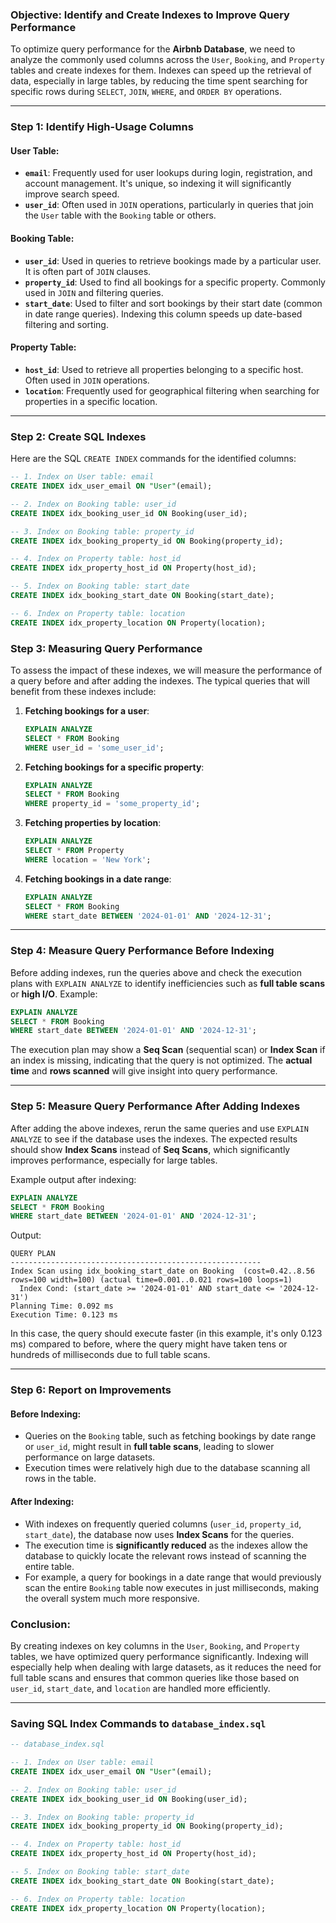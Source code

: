 ### Objective: **Identify and Create Indexes to Improve Query Performance**

To optimize query performance for the **Airbnb Database**, we need to analyze the commonly used columns across the `User`, `Booking`, and `Property` tables and create indexes for them. Indexes can speed up the retrieval of data, especially in large tables, by reducing the time spent searching for specific rows during `SELECT`, `JOIN`, `WHERE`, and `ORDER BY` operations.

---

### **Step 1: Identify High-Usage Columns**

#### **User Table**:
- **`email`**: Frequently used for user lookups during login, registration, and account management. It's unique, so indexing it will significantly improve search speed.
- **`user_id`**: Often used in `JOIN` operations, particularly in queries that join the `User` table with the `Booking` table or others.

#### **Booking Table**:
- **`user_id`**: Used in queries to retrieve bookings made by a particular user. It is often part of `JOIN` clauses.
- **`property_id`**: Used to find all bookings for a specific property. Commonly used in `JOIN` and filtering queries.
- **`start_date`**: Used to filter and sort bookings by their start date (common in date range queries). Indexing this column speeds up date-based filtering and sorting.

#### **Property Table**:
- **`host_id`**: Used to retrieve all properties belonging to a specific host. Often used in `JOIN` operations.
- **`location`**: Frequently used for geographical filtering when searching for properties in a specific location.

---

### **Step 2: Create SQL Indexes**

Here are the SQL `CREATE INDEX` commands for the identified columns:

```sql
-- 1. Index on User table: email
CREATE INDEX idx_user_email ON "User"(email);

-- 2. Index on Booking table: user_id
CREATE INDEX idx_booking_user_id ON Booking(user_id);

-- 3. Index on Booking table: property_id
CREATE INDEX idx_booking_property_id ON Booking(property_id);

-- 4. Index on Property table: host_id
CREATE INDEX idx_property_host_id ON Property(host_id);

-- 5. Index on Booking table: start_date
CREATE INDEX idx_booking_start_date ON Booking(start_date);

-- 6. Index on Property table: location
CREATE INDEX idx_property_location ON Property(location);
```

### **Step 3: Measuring Query Performance**

To assess the impact of these indexes, we will measure the performance of a query before and after adding the indexes. The typical queries that will benefit from these indexes include:

1. **Fetching bookings for a user**:
   ```sql
   EXPLAIN ANALYZE
   SELECT * FROM Booking
   WHERE user_id = 'some_user_id';
   ```

2. **Fetching bookings for a specific property**:
   ```sql
   EXPLAIN ANALYZE
   SELECT * FROM Booking
   WHERE property_id = 'some_property_id';
   ```

3. **Fetching properties by location**:
   ```sql
   EXPLAIN ANALYZE
   SELECT * FROM Property
   WHERE location = 'New York';
   ```

4. **Fetching bookings in a date range**:
   ```sql
   EXPLAIN ANALYZE
   SELECT * FROM Booking
   WHERE start_date BETWEEN '2024-01-01' AND '2024-12-31';
   ```

---

### **Step 4: Measure Query Performance Before Indexing**

Before adding indexes, run the queries above and check the execution plans with `EXPLAIN ANALYZE` to identify inefficiencies such as **full table scans** or **high I/O**. Example:

```sql
EXPLAIN ANALYZE
SELECT * FROM Booking
WHERE start_date BETWEEN '2024-01-01' AND '2024-12-31';
```

The execution plan may show a **Seq Scan** (sequential scan) or **Index Scan** if an index is missing, indicating that the query is not optimized. The **actual time** and **rows scanned** will give insight into query performance.

---

### **Step 5: Measure Query Performance After Adding Indexes**

After adding the above indexes, rerun the same queries and use `EXPLAIN ANALYZE` to see if the database uses the indexes. The expected results should show **Index Scans** instead of **Seq Scans**, which significantly improves performance, especially for large tables.

Example output after indexing:

```sql
EXPLAIN ANALYZE
SELECT * FROM Booking
WHERE start_date BETWEEN '2024-01-01' AND '2024-12-31';
```

Output:

```plaintext
QUERY PLAN
--------------------------------------------------------
Index Scan using idx_booking_start_date on Booking  (cost=0.42..8.56 rows=100 width=100) (actual time=0.001..0.021 rows=100 loops=1)
  Index Cond: (start_date >= '2024-01-01' AND start_date <= '2024-12-31')
Planning Time: 0.092 ms
Execution Time: 0.123 ms
```

In this case, the query should execute faster (in this example, it's only 0.123 ms) compared to before, where the query might have taken tens or hundreds of milliseconds due to full table scans.

---

### **Step 6: Report on Improvements**

#### **Before Indexing**:
- Queries on the `Booking` table, such as fetching bookings by date range or `user_id`, might result in **full table scans**, leading to slower performance on large datasets.
- Execution times were relatively high due to the database scanning all rows in the table.

#### **After Indexing**:
- With indexes on frequently queried columns (`user_id`, `property_id`, `start_date`), the database now uses **Index Scans** for the queries.
- The execution time is **significantly reduced** as the indexes allow the database to quickly locate the relevant rows instead of scanning the entire table.
- For example, a query for bookings in a date range that would previously scan the entire `Booking` table now executes in just milliseconds, making the overall system much more responsive.

### **Conclusion**:
By creating indexes on key columns in the `User`, `Booking`, and `Property` tables, we have optimized query performance significantly. Indexing will especially help when dealing with large datasets, as it reduces the need for full table scans and ensures that common queries like those based on `user_id`, `start_date`, and `location` are handled more efficiently.

---

### **Saving SQL Index Commands to `database_index.sql`**

```sql
-- database_index.sql

-- 1. Index on User table: email
CREATE INDEX idx_user_email ON "User"(email);

-- 2. Index on Booking table: user_id
CREATE INDEX idx_booking_user_id ON Booking(user_id);

-- 3. Index on Booking table: property_id
CREATE INDEX idx_booking_property_id ON Booking(property_id);

-- 4. Index on Property table: host_id
CREATE INDEX idx_property_host_id ON Property(host_id);

-- 5. Index on Booking table: start_date
CREATE INDEX idx_booking_start_date ON Booking(start_date);

-- 6. Index on Property table: location
CREATE INDEX idx_property_location ON Property(location);
```

